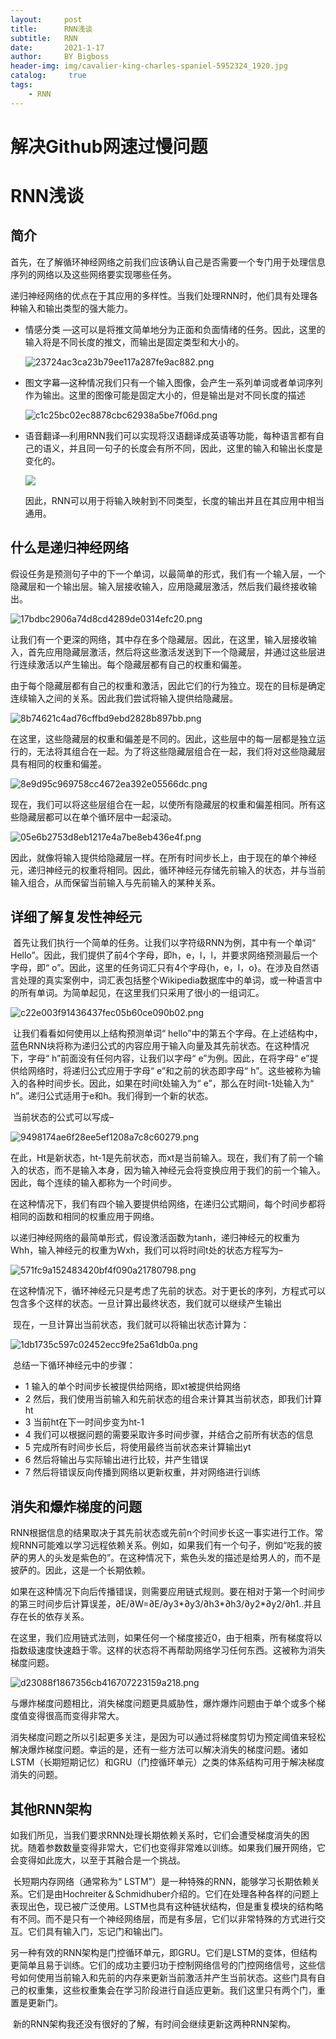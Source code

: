 ```yaml
---
layout:     post
title:      RNN浅谈
subtitle:   RNN
date:       2021-1-17
author:     BY Bigboss
header-img: img/cavalier-king-charles-spaniel-5952324_1920.jpg
catalog: 	 true
tags:
    - RNN
---
```

# 解决Github网速过慢问题 #

# RNN浅谈 #

## 简介

​	首先，在了解循环神经网络之前我们应该确认自己是否需要一个专门用于处理信息序列的网络以及这些网络要实现哪些任务。

​	递归神经网络的优点在于其应用的多样性。当我们处理RNN时，他们具有处理各种输入和输出类型的强大能力。

* 情感分类 —这可以是将推文简单地分为正面和负面情绪的任务。因此，这里的输入将是不同长度的推文，而输出是固定类型和大小的。

  ![23724ac3ca23b79ee117a287fe9ac882.png](https://i.loli.net/2021/02/17/6RPyDEzAVg7kX9W.png)

* 图文字幕—这种情况我们只有一个输入图像，会产生一系列单词或者单词序列作为输出。这里的图像可能是固定大小的，但是输出是对不同长度的描述

  ![c1c25bc02ec8878cbc62938a5be7f06d.png](https://i.loli.net/2021/02/17/TUGxW6NgV2LtSyp.jpg)

* 语音翻译—利用RNN我们可以实现将汉语翻译成英语等功能，每种语言都有自己的语义，并且同一句子的长度会有所不同，因此，这里的输入和输出长度是变化的。

  ![](https://i.loli.net/2021/02/17/FVZ1wCLidrm3H5n.jpg)

  因此，RNN可以用于将输入映射到不同类型，长度的输出并且在其应用中相当通用。

## 什么是递归神经网络

​	假设任务是预测句子中的下一个单词，以最简单的形式，我们有一个输入层，一个隐藏层和一个输出层。输入层接收输入，应用隐藏层激活，然后我们最终接收输出。

![17bdbc2906a74d8cd4289de0314efc20.png](https://i.loli.net/2021/02/17/mx317MHniEq4tPv.png)

​	让我们有一个更深的网络，其中存在多个隐藏层。因此，在这里，输入层接收输入，首先应用隐藏层激活，然后将这些激活发送到下一个隐藏层，并通过这些层进行连续激活以产生输出。每个隐藏层都有自己的权重和偏差。

​	由于每个隐藏层都有自己的权重和激活，因此它们的行为独立。现在的目标是确定连续输入之间的关系。因此我们尝试将输入提供给隐藏层。

![8b74621c4ad76cffbd9ebd2828b897bb.png](https://i.loli.net/2021/02/17/1B2rdePTyX97UAO.png)

​	在这里，这些隐藏层的权重和偏差是不同的。因此，这些层中的每一层都是独立运行的，无法将其组合在一起。为了将这些隐藏层组合在一起，我们将对这些隐藏层具有相同的权重和偏差。

![8e9d95c969758cc4672ea392e05566dc.png](https://i.loli.net/2021/02/17/hwR3ioBvJTLujMF.png)

​	现在，我们可以将这些层组合在一起，以使所有隐藏层的权重和偏差相同。所有这些隐藏层都可以在单个循环层中一起滚动。

![05e6b2753d8eb1217e4a7be8eb436e4f.png](https://i.loli.net/2021/02/17/zrBOCnZs74FjHG2.png)

因此，就像将输入提供给隐藏层一样。在所有时间步长上，由于现在的单个神经元，递归神经元的权重将相同。因此，循环神经元存储先前输入的状态，并与当前输入组合，从而保留当前输入与先前输入的某种关系。

## 详细了解复发性神经元

​	首先让我们执行一个简单的任务。让我们以字符级RNN为例，其中有一个单词“ Hello”。因此，我们提供了前4个字母，即h，e，l，l，并要求网络预测最后一个字母，即“ o”。因此，这里的任务词汇只有4个字母{h，e，l，o}。在涉及自然语言处理的真实案例中，词汇表包括整个Wikipedia数据库中的单词，或一种语言中的所有单词。为简单起见，在这里我们只采用了很小的一组词汇。

![c22e003f91436437fec05b60ce090b02.png](https://i.loli.net/2021/02/17/fK3YzRbAxwBrWjV.jpg)

​	让我们看看如何使用以上结构预测单词“ hello”中的第五个字母。在上述结构中，蓝色RNN块将称为递归公式的内容应用于输入向量及其先前状态。在这种情况下，字母“ h”前面没有任何内容，让我们以字母“ e”为例。因此，在将字母“ e”提供给网络时，将递归公式应用于字母“ e”和之前的状态即字母“ h”。这些被称为输入的各种时间步长。因此，如果在时间t处输入为“ e”，那么在时间t-1处输入为“ h”。递归公式适用于e和h。我们得到一个新的状态。

​	当前状态的公式可以写成–

![9498174ae6f28ee5ef1208a7c8c60279.png](https://i.loli.net/2021/02/17/HzbNnDCswdM9F4o.png)

​	在此，Ht是新状态，ht-1是先前状态，而xt是当前输入。现在，我们有了前一个输入的状态，而不是输入本身，因为输入神经元会将变换应用于我们的前一个输入。因此，每个连续的输入都称为一个时间步。

​	在这种情况下，我们有四个输入要提供给网络，在递归公式期间，每个时间步都将相同的函数和相同的权重应用于网络。

以递归神经网络的最简单形式，假设激活函数为tanh，递归神经元的权重为Whh，输入神经元的权重为Wxh，我们可以将时间t处的状态方程写为–

![571fc9a152483420bf4f090a21780798.png](https://i.loli.net/2021/02/17/X2ZKCMDoz6HexAE.png)

​	在这种情况下，循环神经元只是考虑了先前的状态。对于更长的序列，方程式可以包含多个这样的状态。一旦计算出最终状态，我们就可以继续产生输出

​	现在，一旦计算出当前状态，我们就可以将输出状态计算为：

![1db1735c597c02452ecc9fe25a61db0a.png](https://i.loli.net/2021/02/17/beOAakJW6XrsNL9.png)

​	总结一下循环神经元中的步骤：

* 1 输入的单个时间步长被提供给网络，即xt被提供给网络
* 2 然后，我们使用当前输入和先前状态的组合来计算其当前状态，即我们计算ht
* 3 当前ht在下一时间步变为ht-1
* 4 我们可以根据问题的需要采取许多时间步骤，并结合之前所有状态的信息
* 5 完成所有时间步长后，将使用最终当前状态来计算输出yt
* 6 然后将输出与实际输出进行比较，并产生错误
* 7 然后将错误反向传播到网络以更新权重，并对网络进行训练

## 消失和爆炸梯度的问题

​	RNN根据信息的结果取决于其先前状态或先前n个时间步长这一事实进行工作。常规RNN可能难以学习远程依赖关系。例如，如果我们有一个句子，例如“吃我的披萨的男人的头发是紫色的”。在这种情况下，紫色头发的描述是给男人的，而不是披萨的。因此，这是一个长期依赖。

​	如果在这种情况下向后传播错误，则需要应用链式规则。要在相对于第一个时间步的第三时间步后计算误差，∂E/∂W=∂E/∂y3*∂y3/∂h3*∂h3/∂y2*∂y2/∂h1..并且存在长的依存关系。

​	在这里，我们应用链式法则，如果任何一个梯度接近0，由于相乘，所有梯度将以指数级速度快速趋于零。这样的状态将不再帮助网络学习任何东西。这被称为消失梯度问题。

![d23088f1867356cb416707223159a218.png](https://i.loli.net/2021/02/17/rH3WpRe9YVkPcQs.jpg)

​	与爆炸梯度问题相比，消失梯度问题更具威胁性，爆炸爆炸问题由于单个或多个梯度值变得很高而变得非常大。

​	消失梯度问题之所以引起更多关注，是因为可以通过将梯度剪切为预定阈值来轻松解决爆炸梯度问题。幸运的是，还有一些方法可以解决消失的梯度问题。诸如LSTM（长期短期记忆）和GRU（门控循环单元）之类的体系结构可用于解决梯度消失的问题。

## 其他RNN架构

​	如我们所见，当我们要求RNN处理长期依赖关系时，它们会遭受梯度消失的困扰。随着参数数量变得非常大，它们也变得非常难以训练。如果我们展开网络，它会变得如此庞大，以至于其融合是一个挑战。

​	长短期内存网络（通常称为“ LSTM”）是一种特殊的RNN，能够学习长期依赖关系。它们是由Hochreiter＆Schmidhuber介绍的。它们在处理各种各样的问题上表现出色，现已被广泛使用。LSTM也具有这种链状结构，但是重复模块的结构略有不同。而不是只有一个神经网络层，而是有多层，它们以非常特殊的方式进行交互。它们具有输入门，忘记门和输出门。

​	另一种有效的RNN架构是门控循环单元，即GRU。它们是LSTM的变体，但结构更简单且易于训练。它们的成功主要归功于控制网络信号的门控网络信号，这些信号如何使用当前输入和先前的内存来更新当前激活并产生当前状态。这些门具有自己的权重集，这些权重集会在学习阶段进行自适应更新。我们这里只有两个门，重置是更新门。

​	新的RNN架构我还没有很好的了解，有时间会继续更新这两种RNN架构。
